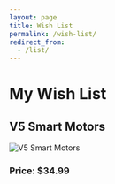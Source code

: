 ```yaml
---
layout: page
title: Wish List
permalink: /wish-list/
redirect_from:
  - /list/
---
```


# My Wish List

## V5 Smart Motors

![V5 Smart Motors](https://www.vexrobotics.com/media/catalog/product/cache/1/image/9df78eab33525d08d6e5fb8d27136e95/m/o/motor_1.jpg)

### Price: $34.99
